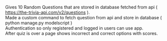 Gives 10 Random Questions that are stored in database fetched from api ( https://the-trivia-api.com/v2/questions ).  
Made a custom command to fetch question from api and store in database ( python manage.py modelscript )  
Authentication so only registered and logged in users can use app.  
After quiz is over a page shows incorrect and correct options with scores.  
